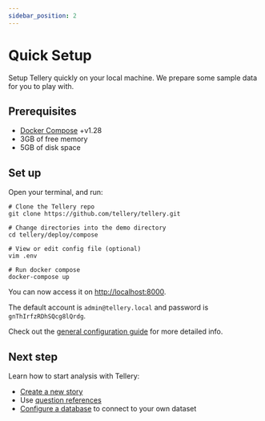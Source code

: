```yaml
---
sidebar_position: 2
---
```


# Quick Setup

Setup Tellery quickly on your local machine. We prepare some sample data for you to play with.

## Prerequisites

- [Docker Compose](https://docs.docker.com/compose/install/) +v1.28
- 3GB of free memory
- 5GB of disk space

## Set up

Open your terminal, and run:

```shell
# Clone the Tellery repo
git clone https://github.com/tellery/tellery.git

# Change directories into the demo directory
cd tellery/deploy/compose

# View or edit config file (optional)
vim .env

# Run docker compose
docker-compose up
```

You can now access it on [http://localhost:8000](http://localhost:8000).

The default account is `admin@tellery.local` and password is `gnThIrfzRDhSQcg8lQrdg`.

Check out the [general configuration guide](https://github.com/tellery/tellery/tree/master/deploy/compose#environments) for more detailed info.


## Next step


Learn how to start analysis with Tellery:

* [Create a new story](/docs/how-to-use/create-story)
* Use [question references](/docs/how-to-use/question-referencing)
* [Configure a database](/docs/how-to-use/configure-database) to connect to your own dataset
